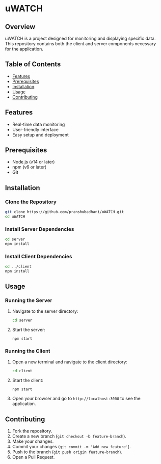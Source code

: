 # uWATCH

## Overview

uWATCH is a project designed for monitoring and displaying specific data. This repository contains both the client and server components necessary for the application.

## Table of Contents

- [Features](#features)
- [Prerequisites](#prerequisites)
- [Installation](#installation)
- [Usage](#usage)
- [Contributing](#contributing)


## Features

- Real-time data monitoring
- User-friendly interface
- Easy setup and deployment

## Prerequisites

- Node.js (v14 or later)
- npm (v6 or later)
- Git

## Installation

### Clone the Repository

```bash
git clone https://github.com/pranshubadhani/uWATCH.git
cd uWATCH
```

### Install Server Dependencies

```bash
cd server
npm install
```

### Install Client Dependencies

```bash
cd ../client
npm install
```

## Usage

### Running the Server

1. Navigate to the server directory:

    ```bash
    cd server
    ```

2. Start the server:

    ```bash
    npm start
    ```

### Running the Client

1. Open a new terminal and navigate to the client directory:

    ```bash
    cd client
    ```

2. Start the client:

    ```bash
    npm start
    ```

3. Open your browser and go to `http://localhost:3000` to see the application.

## Contributing

1. Fork the repository.
2. Create a new branch (`git checkout -b feature-branch`).
3. Make your changes.
4. Commit your changes (`git commit -m 'Add new feature'`).
5. Push to the branch (`git push origin feature-branch`).
6. Open a Pull Request.

